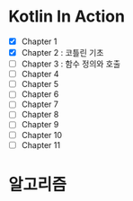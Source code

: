 # Kotlin In Action

-  [x] Chapter 1
-  [x] Chapter 2 : 코틀린 기초
-  [ ] Chapter 3 : 함수 정의와 호출
-  [ ] Chapter 4
-  [ ] Chapter 5
-  [ ] Chapter 6
-  [ ] Chapter 7
-  [ ] Chapter 8
-  [ ] Chapter 9
-  [ ] Chapter 10
-  [ ] Chapter 11

# 알고리즘
